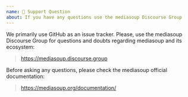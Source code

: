 ```yaml
---
name: 🙈 Support Question
about: If you have any questions use the mediasoup Discourse Group
---
```


We primarily use GitHub as an issue tracker. Please, use the mediasoup Discourse Group for questions and doubts regarding mediasoup and its ecosystem:
> 
> https://mediasoup.discourse.group
>

Before asking any questions, please check the mediasoup official documentation:
> 
> https://mediasoup.org/documentation/
>

